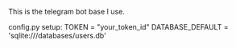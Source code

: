 This is the telegram bot base I use.

config.py setup:
TOKEN = "your_token_id"
DATABASE_DEFAULT = 'sqlite:///databases/users.db'